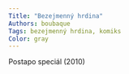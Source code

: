```yaml
---
Title: "Bezejmenný hrdina"
Authors: boubaque
Tags: bezejmenný hrdina, komiks
Color: gray
---
```

Postapo speciál (2010)

